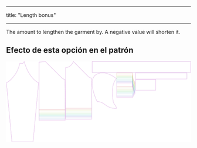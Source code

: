 - - -
title: "Length bonus"
- - -

The amount to lengthen the garment by. A negative value will shorten it.

## Efecto de esta opción en el patrón

![Esta imagen muestra el efecto de esta opción superponiendo varias variantes que tienen un valor diferente para esta opción](hugo_lengthbonus_sample.svg "Efecto de esta opción en el patrón")
